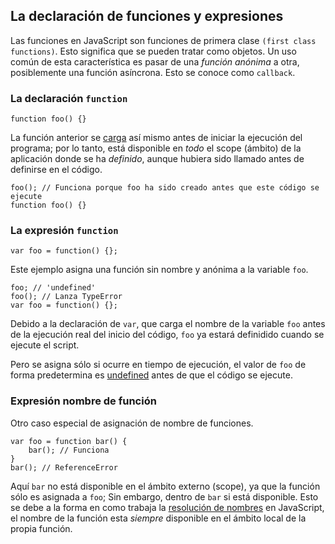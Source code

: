 ## La declaración de funciones y expresiones

Las funciones en JavaScript son funciones de primera clase `(first class functions)`.
Esto significa que se pueden tratar como objetos. Un uso común de esta característica es pasar de
una *función anónima* a otra, posiblemente una función asíncrona. Esto se conoce como `callback`.

### La declaración `function`

    function foo() {}

La función anterior se [carga](#function.scopes) así mismo antes de iniciar la ejecución del
programa; por lo tanto, está disponible en *todo* el scope (ámbito) de la aplicación
donde se ha *definido*, aunque hubiera sido llamado antes de definirse en el código.

    foo(); // Funciona porque foo ha sido creado antes que este código se ejecute
    function foo() {}

### La expresión `function`

    var foo = function() {};

Este ejemplo asigna una función sin nombre y anónima a la variable `foo`. 

    foo; // 'undefined'
    foo(); // Lanza TypeError
    var foo = function() {};

Debido a la declaración de `var`, que carga el nombre de la variable `foo` antes
de la ejecución real del inicio del código, `foo` ya estará definidido cuando se
ejecute el script.

Pero se asigna sólo si ocurre en tiempo de ejecución, el valor de `foo` de forma 
predetermina es [undefined](#core.undefined) antes de que el código se ejecute.

### Expresión nombre de función

Otro caso especial de asignación de nombre de funciones.

    var foo = function bar() {
        bar(); // Funciona
    }
    bar(); // ReferenceError

Aquí `bar` no está disponible en el ámbito externo (scope), ya que la función sólo es 
asignada a `foo`; Sin embargo, dentro de `bar` si está disponible. Esto se debe a la forma
en como trabaja la [resolución de nombres](#function.scopes) en JavaScript, el nombre de 
la función esta *siempre* disponible en el ámbito local de la propia función.

